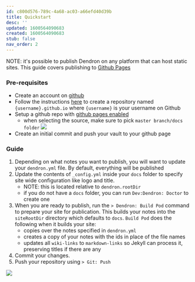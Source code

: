 ```yaml
---
id: c800d576-789c-4a68-ac03-a66efd40d39b
title: Quickstart
desc: ''
updated: 1600564090683
created: 1600564090683
stub: false
nav_order: 2
---
```

NOTE: it's possible to publish Dendron on any platform that can host static sites. This guide covers publishing to [Github Pages](https://pages.github.com/)

### Pre-requisites

- Create an account on [github](https://github.com/)
- Follow the instructions [here](https://pages.github.com/) to create a repository named `{username}.github.io` where `{username}` is your username on Github
- Setup a github repo with [github pages enabled](https://guides.github.com/features/pages/)
  - when selecting the source, make sure to pick `master branch/docs folder`
    ![](https://foundation-prod-assetspublic53c57cce-8cpvgjldwysl.s3-us-west-2.amazonaws.com/assets/images/gh-page-docs.jpg)
- Create an initial commit and push your vault to your github page

### Guide

1. Depending on what notes you want to publish, you will want to update your `dendron.yml` file. By default, everything will be published
2. Update the contents of `_config.yml` inside your `docs` folder to specify site wide configuration like logo and title.
   - NOTE: this is located relative to `dendron.rootDir`
   - if you do not have a `docs` folder, you can run `Dev:Dendron: Doctor` to create one
3. When you are ready to publish, run the `> Dendron: Build Pod` command to prepare your site for publication. This builds your notes into the `siteRootDir` directory which defaults to `docs`. `Build Pod` does the following when it builds your site:
   - copies over the notes specified in `dendron.yml`
   - creates a copy of your notes with the ids in place of the file names 
   - updates all `wiki-links` to `markdown-links` so Jekyll can process it, preserving titles if there are any
4. Commit your changes.
5. Push your repository using `> Git: Push`

<a href="https://www.youtube.com/watch?v=VOZJxKg0-js">![](https://foundation-prod-assetspublic53c57cce-8cpvgjldwysl.s3-us-west-2.amazonaws.com/assets/images/dendron-publishing.jpg)</a>

